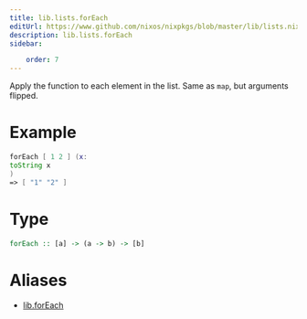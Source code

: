 ```yaml
---
title: lib.lists.forEach
editUrl: https://www.github.com/nixos/nixpkgs/blob/master/lib/lists.nix#L52C13
description: lib.lists.forEach
sidebar:

    order: 7
---
```


Apply the function to each element in the list. Same as `map`, but arguments
flipped.

# Example

```nix
forEach [ 1 2 ] (x:
toString x
)
=> [ "1" "2" ]
```

# Type

```haskell
forEach :: [a] -> (a -> b) -> [b]
```


# Aliases

- [lib.forEach](/nix-doc-comments/reference/lib/lib-forEach)


